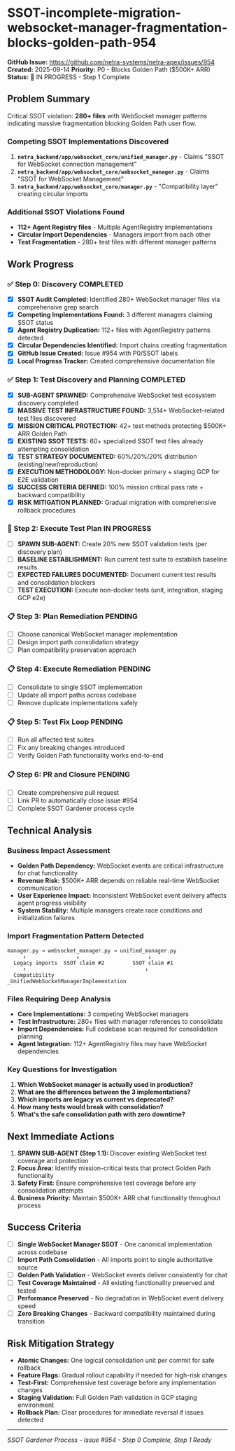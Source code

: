 # SSOT-incomplete-migration-websocket-manager-fragmentation-blocks-golden-path-954

**GitHub Issue:** https://github.com/netra-systems/netra-apex/issues/954
**Created:** 2025-09-14
**Priority:** P0 - Blocks Golden Path ($500K+ ARR)
**Status:** 🔄 IN PROGRESS - Step 1 Complete

## Problem Summary
Critical SSOT violation: **280+ files** with WebSocket manager patterns indicating massive fragmentation blocking Golden Path user flow.

### Competing SSOT Implementations Discovered
1. **`netra_backend/app/websocket_core/unified_manager.py`** - Claims "SSOT for WebSocket connection management"
2. **`netra_backend/app/websocket_core/websocket_manager.py`** - Claims "SSOT for WebSocket Management"  
3. **`netra_backend/app/websocket_core/manager.py`** - "Compatibility layer" creating circular imports

### Additional SSOT Violations Found
- **112+ Agent Registry files** - Multiple AgentRegistry implementations
- **Circular Import Dependencies** - Managers import from each other
- **Test Fragmentation** - 280+ test files with different manager patterns

## Work Progress

### ✅ Step 0: Discovery COMPLETED
- [x] **SSOT Audit Completed:** Identified 280+ WebSocket manager files via comprehensive grep search
- [x] **Competing Implementations Found:** 3 different managers claiming SSOT status
- [x] **Agent Registry Duplication:** 112+ files with AgentRegistry patterns detected  
- [x] **Circular Dependencies Identified:** Import chains creating fragmentation
- [x] **GitHub Issue Created:** Issue #954 with P0/SSOT labels
- [x] **Local Progress Tracker:** Created comprehensive documentation file

### ✅ Step 1: Test Discovery and Planning COMPLETED
- [x] **SUB-AGENT SPAWNED:** Comprehensive WebSocket test ecosystem discovery completed
- [x] **MASSIVE TEST INFRASTRUCTURE FOUND:** 3,514+ WebSocket-related test files discovered
- [x] **MISSION CRITICAL PROTECTION:** 42+ test methods protecting $500K+ ARR Golden Path
- [x] **EXISTING SSOT TESTS:** 60+ specialized SSOT test files already attempting consolidation
- [x] **TEST STRATEGY DOCUMENTED:** 60%/20%/20% distribution (existing/new/reproduction)
- [x] **EXECUTION METHODOLOGY:** Non-docker primary + staging GCP for E2E validation
- [x] **SUCCESS CRITERIA DEFINED:** 100% mission critical pass rate + backward compatibility
- [x] **RISK MITIGATION PLANNED:** Gradual migration with comprehensive rollback procedures

### 🔄 Step 2: Execute Test Plan IN PROGRESS  
- [ ] **SPAWN SUB-AGENT:** Create 20% new SSOT validation tests (per discovery plan)
- [ ] **BASELINE ESTABLISHMENT:** Run current test suite to establish baseline results
- [ ] **EXPECTED FAILURES DOCUMENTED:** Document current test results and consolidation blockers
- [ ] **TEST EXECUTION:** Execute non-docker tests (unit, integration, staging GCP e2e)

### 📋 Step 3: Plan Remediation PENDING  
- [ ] Choose canonical WebSocket manager implementation
- [ ] Design import path consolidation strategy
- [ ] Plan compatibility preservation approach

### 📋 Step 4: Execute Remediation PENDING
- [ ] Consolidate to single SSOT implementation
- [ ] Update all import paths across codebase
- [ ] Remove duplicate implementations safely

### 📋 Step 5: Test Fix Loop PENDING
- [ ] Run all affected test suites
- [ ] Fix any breaking changes introduced
- [ ] Verify Golden Path functionality works end-to-end

### 📋 Step 6: PR and Closure PENDING
- [ ] Create comprehensive pull request
- [ ] Link PR to automatically close issue #954
- [ ] Complete SSOT Gardener process cycle

## Technical Analysis

### Business Impact Assessment
- **Golden Path Dependency:** WebSocket events are critical infrastructure for chat functionality
- **Revenue Risk:** $500K+ ARR depends on reliable real-time WebSocket communication
- **User Experience Impact:** Inconsistent WebSocket event delivery affects agent progress visibility
- **System Stability:** Multiple managers create race conditions and initialization failures

### Import Fragmentation Pattern Detected
```
manager.py → websocket_manager.py → unified_manager.py
     ↑                ↓                      ↓
  Legacy imports  SSOT claim #2         SSOT claim #1
     ↑                                      ↓
  Compatibility                   _UnifiedWebSocketManagerImplementation
```

### Files Requiring Deep Analysis
- **Core Implementations:** 3 competing WebSocket managers
- **Test Infrastructure:** 280+ files with manager references to consolidate
- **Import Dependencies:** Full codebase scan required for consolidation planning
- **Agent Integration:** 112+ AgentRegistry files may have WebSocket dependencies

### Key Questions for Investigation
1. **Which WebSocket manager is actually used in production?**
2. **What are the differences between the 3 implementations?**
3. **Which imports are legacy vs current vs deprecated?**
4. **How many tests would break with consolidation?**
5. **What's the safe consolidation path with zero downtime?**

## Next Immediate Actions
1. **SPAWN SUB-AGENT (Step 1.1):** Discover existing WebSocket test coverage and protection
2. **Focus Area:** Identify mission-critical tests that protect Golden Path functionality  
3. **Safety First:** Ensure comprehensive test coverage before any consolidation attempts
4. **Business Priority:** Maintain $500K+ ARR chat functionality throughout process

## Success Criteria
- [ ] **Single WebSocket Manager SSOT** - One canonical implementation across codebase
- [ ] **Import Path Consolidation** - All imports point to single authoritative source  
- [ ] **Golden Path Validation** - WebSocket events deliver consistently for chat
- [ ] **Test Coverage Maintained** - All existing functionality preserved and tested
- [ ] **Performance Preserved** - No degradation in WebSocket event delivery speed
- [ ] **Zero Breaking Changes** - Backward compatibility maintained during transition

## Risk Mitigation Strategy
- **Atomic Changes:** One logical consolidation unit per commit for safe rollback
- **Feature Flags:** Gradual rollout capability if needed for high-risk changes
- **Test-First:** Comprehensive test coverage before any implementation changes
- **Staging Validation:** Full Golden Path validation in GCP staging environment
- **Rollback Plan:** Clear procedures for immediate reversal if issues detected

---
*SSOT Gardener Process - Issue #954 - Step 0 Complete, Step 1 Ready*